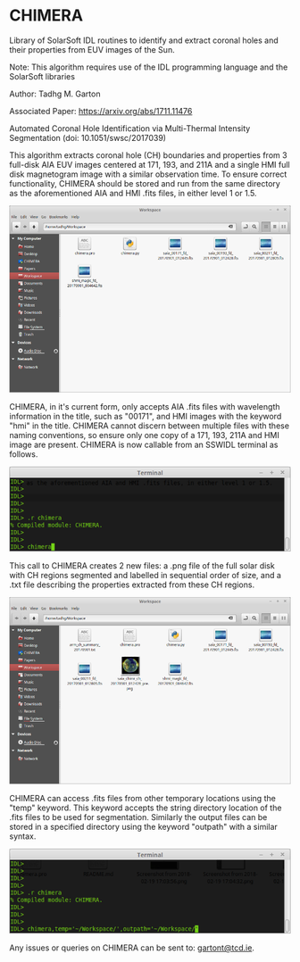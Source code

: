 # CHIMERA
Library of SolarSoft IDL routines to identify and extract coronal holes and their properties from EUV images of the Sun.

Note: This algorithm requires use of the IDL programming language and the SolarSoft libraries

Author: Tadhg M. Garton

Associated Paper: https://arxiv.org/abs/1711.11476

Automated Coronal Hole Identification via Multi-Thermal Intensity Segmentation
(doi: 10.1051/swsc/2017039)



This algorithm extracts coronal hole (CH) boundaries and properties from 3 full-disk AIA EUV images centered at 171, 193, and 211A and a single HMI full disk magnetogram image with a similar observation time. To ensure correct functionality, CHIMERA should be stored and run from the same directory as the aforementioned AIA and HMI .fits files, in either level 1 or 1.5.

![alt text](directory_before.png)

CHIMERA, in it's current form, only accepts AIA .fits files with wavelength information in the title, such as "00171", and HMI images with the keyword "hmi" in the title. CHIMERA cannot discern between multiple files with these naming conventions, so ensure only one copy of a 171, 193, 211A and HMI image are present. CHIMERA is now callable from an SSWIDL terminal as follows.

![alt text](simple_call.png)

This call to CHIMERA creates 2 new files: a .png file of the full solar disk with CH regions segmented and labelled in sequential order of size, and a .txt file describing the properties extracted from these CH regions.

![alt text](directory_after.png)

CHIMERA can access .fits files from other temporary locations using the "temp" keyword. This keyword accepts the string directory location of the .fits files to be used for segmentation. Similarly the output files can be stored in a specified directory using the keyword "outpath" with a similar syntax.

![alt text](direct_call.png)

Any issues or queries on CHIMERA can be sent to: gartont@tcd.ie.
